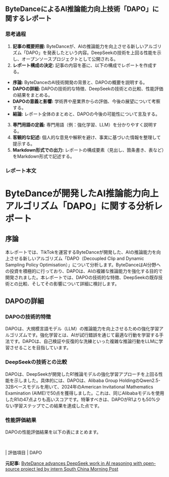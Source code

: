 ## ByteDanceによるAI推論能力向上技術「DAPO」に関するレポート

### 思考過程

1. **記事の概要把握:** ByteDanceが、AIの推論能力を向上させる新しいアルゴリズム「DAPO」を発表したという内容。DeepSeekの技術を上回る性能を示し、オープンソースプロジェクトとして公開される。
2. **レポート構成の決定:** 記事の内容を基に、以下の構成でレポートを作成する。
 * **序論:** ByteDanceのAI技術開発の背景と、DAPOの概要を説明する。
 * **DAPOの詳細:** DAPOの技術的な特徴、DeepSeekの技術との比較、性能評価の結果をまとめる。
 * **DAPOの意義と影響:** 学術界や産業界からの評価、今後の展望について考察する。
 * **結論:** レポート全体のまとめと、DAPOの今後の可能性について言及する。
3. **専門用語の定義:** 専門用語（例：強化学習、LLM）を分かりやすく説明する。
4. **客観的な記述:** 個人的な意見や解釈を避け、事実に基づいた情報を整理して提示する。
5. **Markdown形式での出力:** レポートの構成要素（見出し、箇条書き、表など）をMarkdown形式で記述する。

### レポート本文

# ByteDanceが開発したAI推論能力向上アルゴリズム「DAPO」に関する分析レポート

## 序論

本レポートでは、TikTokを運営するByteDanceが開発した、AIの推論能力を向上させる新しいアルゴリズム「DAPO（Decoupled Clip and Dynamic Sampling Policy Optimisation）」について分析します。ByteDanceはAI分野への投資を積極的に行っており、DAPOは、AIの複雑な推論能力を強化する目的で開発されました。本レポートでは、DAPOの技術的な特徴、DeepSeekの既存技術との比較、そしてその影響について詳細に検討します。

## DAPOの詳細

### DAPOの技術的特徴

DAPOは、大規模言語モデル（LLM）の推論能力を向上させるための強化学習アルゴリズムです。強化学習とは、AIが試行錯誤を通じて最適な行動を学習する手法です。DAPOは、自己検証や反復的な洗練といった複雑な推論行動をLLMに学習させることを目指しています。

### DeepSeekの技術との比較

DAPOは、DeepSeekが開発したR1推論モデルの強化学習アプローチを上回る性能を示しました。具体的には、DAPOは、Alibaba Group HoldingのQwen2.5-32Bベースモデルを用いて、2024年のAmerican Invitational Mathematics Examination (AIME)で50点を獲得しました。これは、同じAlibabaモデルを使用したR1の47点よりも高いスコアです。特筆すべきは、DAPOがR1よりも50%少ない学習ステップでこの結果を達成した点です。

### 性能評価結果

DAPOの性能評価結果を以下の表にまとめます。

<br>

| 評価項目 | DAPO 

**元記事:** [ByteDance advances DeepSeek work in AI reasoning with open-source project led by intern South China Morning Post](https://www.scmp.com/tech/tech-trends/article/3303358/bytedance-advances-deepseek-work-ai-reasoning-open-source-project-led-intern)